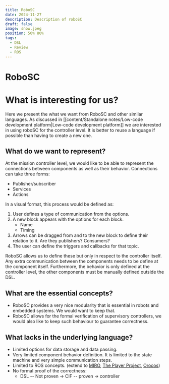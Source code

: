 ```yaml
---
title: RoboSC
date: 2024-11-27
description: Description of roboSC
draft: false
image: snow.jpeg
position: 50% 80%
tags:
  - DSL
  - Review
  - ROS
---
```


# RoboSC


# What is interesting for us?

Here we present the what we want from RoboSC and other similar languages. As discussed in [[content/Standalone notes/Low-code development platform|Low-code development platform]] we are interested in using roboSC for the controller level. It is better to reuse a language if possible than having to create a new one.

## What do we want to represent?

At the mission controller level, we would like to be able to represent the connections between components as well as their behavior. Connections can take three forms: 

- Publisher/subscriber
- Services
- Actions

In a visual format, this process would be defined as:

1. User defines a type of communication from the options.
2. A new block appears with the options for each block.
	- Name
	- Timing
3. Arrows can be dragged from and to the new block to define their relation to it. Are they publishers? Consumers?
4. The user can define the triggers and callbacks for that topic.

RoboSC allows us to define these but only in respect to the controller itself. Any extra communication between the components needs to be define at the component itself. Furthermore, the behavior is only defined at the controller level, the other components must be manually defined outside the DSL.

## What are the essential concepts?

- RoboSC provides a very nice modularity that is essential in robots and embedded systems. We would want to keep that.
- RoboSC allows for the formal verification of supervisory controllers, we would also like to keep such behaviour to guarantee correctness.

## What lacks in the underlying language?

- Limited options for data storage and data passing.
- Very limited component behavior definition. It is limited to the state machine and very simple communication steps.
- Limited to ROS concepts. (extend to [MIRO](http://users.isr.ist.utl.pt/~jseq/ResearchAtelier/misc/Miro%20-%20Middleware%20for%20Robots), [The Player Project](https://playerproject.github.io), [Orocos](https://www.orocos.org/index.html))
- No formal proof of the correctness:
	- DSL -- Not proven -> CIF -- proven -> controller
